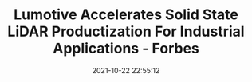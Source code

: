 ---
"title": "Lumotive Accelerates Solid State LiDAR Productization For Industrial Applications - Forbes"
"date": "2021-10-22 22:55:12"
"feed_name": "GOOGLENEWSINDUSTRIAL"
"feed_website": "https://news.google.com/search?q=industrial%2Bincident&hl=en-US&gl=US&ceid=US:en"
"feed_rss": "https://news.google.com/rss/search?q=industrial%2Bincident&hl=en-US&gl=US&ceid=US:en"
"link": "https://www.forbes.com/sites/sabbirrangwala/2021/10/22/lumotive-accelerates-solid-state-lidar-productization-for-industrial-applications/"
"source": "{'href': 'https://www.forbes.com', 'title': 'Forbes'}"
"file": "_posts/2021-1-1-9f63e9940ede06c61b60401d8bdbdb374734769d.md"
"accident": "0"
"drilling": "0"
"represented_by": "0"
"dead": "0"
"injured": "0"
"arrested": "0"
"place": "unknown place"
"where": "unknown site"
"causes": "unknown"
"place_uri": "unknown place"
---